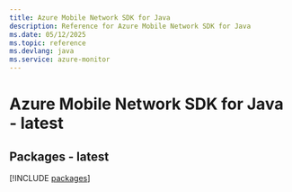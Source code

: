 ```yaml
---
title: Azure Mobile Network SDK for Java
description: Reference for Azure Mobile Network SDK for Java
ms.date: 05/12/2025
ms.topic: reference
ms.devlang: java
ms.service: azure-monitor
---
```

# Azure Mobile Network SDK for Java - latest
## Packages - latest
[!INCLUDE [packages](mobile-network-index.md)]